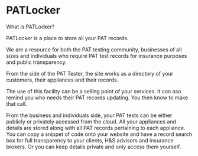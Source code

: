 # PATLocker

What is PATLocker?

PATLocker is a place to store all your PAT records.

We are a resource for both the PAT testing community, businesses of all sizes and individuals who require PAT test records for insurance purposes and public transparency.

From the side of the PAT Tester, the site works as a directory of your customers, their appliances and their records.

The use of this facility can be a selling point of your services. It can aso remind you who needs their PAT records updating. You then know to make that call.

From the business and individuals side, your PAT tests can be either publicly or privately accessed from the cloud. All your appliances and details are stored along with all PAT records pertaining to each appliance. You can copy a snippet of code onto your website and have a record search box for full transparency to your clients, H&S advisors and insurance brokers. Or you can keep details private and only access them yourself.
